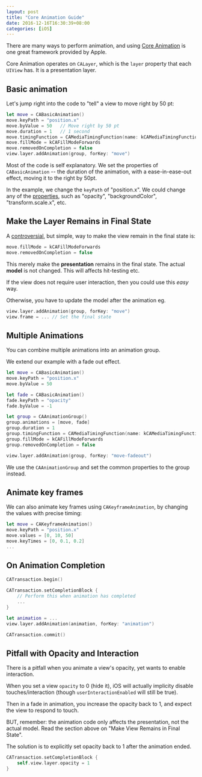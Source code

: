```yaml
---
layout: post
title: "Core Animation Guide"
date: 2016-12-16T16:30:39+08:00
categories: [iOS]
---
```


There are many ways to perform animation, and using [Core Animation](https://developer.apple.com/library/content/documentation/Cocoa/Conceptual/CoreAnimation_guide/CreatingBasicAnimations/CreatingBasicAnimations.html) is one great framework provided by Apple.

Core Animation operates on `CALayer`, which is the `layer` property that each `UIView` has. It is a presentation layer.


## Basic animation

Let's jump right into the code to "tell" a view to move right by 50 pt:

```swift
let move = CABasicAnimation()
move.keyPath = "position.x"
move.byValue = 50   // Move right by 50 pt
move.duration = 1   // 1 second
move.timingFunction = CAMediaTimingFunction(name: kCAMediaTimingFunctionEaseInEaseOut)
move.fillMode = kCAFillModeForwards
move.removedOnCompletion = false
view.layer.addAnimation(group, forKey: "move")
```

Most of the code is self explanatory. We set the properties of `CABasicAnimation` -- the duration of the animation, with a ease-in-ease-out effect, moving it to the right by 50pt.

In the example, we change the `keyPath` of "position.x". We could change any of the [properties](https://developer.apple.com/reference/quartzcore/cabasicanimation), such as "opacity", "backgroundColor", "transform.scale.x", etc.


## Make the Layer Remains in Final State

A [controversial](https://gist.github.com/d-ronnqvist/11266321), but simple, way to make the view remain in the final state is:

```swift
move.fillMode = kCAFillModeForwards
move.removedOnCompletion = false
```

This merely make the **presentation** remains in the final state. The actual **model** is not changed. This will affects hit-testing etc.

If the view does not require user interaction, then you could use this _easy_ way.

Otherwise, you have to update the model after the animation eg.

```swift
view.layer.addAnimation(group, forKey: "move")
view.frame = ... // Set the final state
```


## Multiple Animations

You can combine multiple animations into an animation group.

We extend our example with a fade out effect.

```swift
let move = CABasicAnimation()
move.keyPath = "position.x"
move.byValue = 50

let fade = CABasicAnimation()
fade.keyPath = "opacity"
fade.byValue = -1

let group = CAAnimationGroup()
group.animations = [move, fade]
group.duration = 1
group.timingFunction = CAMediaTimingFunction(name: kCAMediaTimingFunctionEaseIn)
group.fillMode = kCAFillModeForwards
group.removedOnCompletion = false

view.layer.addAnimation(group, forKey: "move-fadeout")
```

We use the `CAAnimationGroup` and set the common properties to the group instead.


## Animate key frames

We can also animate key frames using `CAKeyframeAnimation`, by changing the values with precise timing:

```swift
let move = CAKeyframeAnimation()
move.keyPath = "position.x"
move.values = [0, 10, 50]
move.keyTimes = [0, 0.1, 0.2]
...
```


## On Animation Completion

```swift
CATransaction.begin()
        
CATransaction.setCompletionBlock {
    // Perform this when animation has completed
    ...
}

let animation = ...
view.layer.addAnimation(animation, forKey: "animation")

CATransaction.commit()        
```


## Pitfall with Opacity and Interaction

There is a pitfall when you animate a view's opacity, yet wants to enable interaction.

When you set a view `opacity` to 0 (hide it), iOS will actually implicity disable touches/interaction (though `userInteractionEnabled` will still be true).

Then in a fade in animation, you increase the opacity back to 1, and expect the view to respond to touch.

BUT, remember: the animation code only affects the presentation, not the actual model. Read the section above on "Make View Remains in Final State".

The solution is to explicitly set opacity back to 1 after the animation ended.

```swift
CATransaction.setCompletionBlock {
    self.view.layer.opacity = 1
}
```
